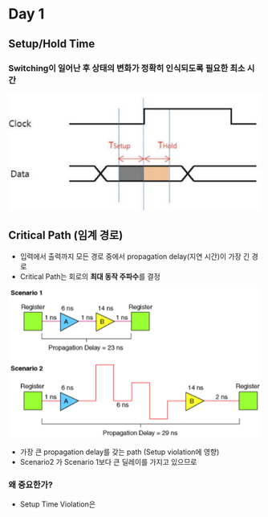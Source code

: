 # Day 1

## Setup/Hold Time

### Switching이 일어난 후 상태의 변화가 정확히 인식되도록 필요한 최소 시간

![alt text](../img/Day1/image3.png)

## Critical Path (임계 경로)
- 입력에서 출력까지 모든 경로 중에서 propagation delay(지연 시간)이 가장 긴 경로
- Critical Path는 회로의 **최대 동작 주파수**를 결정

![alt text](../img/Day1/image4.png)

- 가장 큰 propagation delay를 갖는 path (Setup violation에 영향)
- Scenario2 가 Scenario 1보다 큰 딜레이를 가지고 있으므로 

### 왜 중요한가?
- Setup Time Violation은 